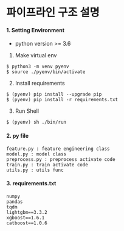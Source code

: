 # 파이프라인 구조 설명

#### 1. Setting Environment
- python version >= 3.6

1. Make virtual env
``` 
$ python3 -m venv pyenv
$ source ./pyenv/bin/activate
``` 
2. Install requirements
``` 
$ (pyenv) pip install --upgrade pip
$ (pyenv) pip install -r requirements.txt 
``` 
3. Run Shell
``` 
$ (pyenv) sh ./bin/run
``` 


#### 2. py file
```
feature.py : feature engineering class
model.py : model class
preprocess.py : preprocess activate code
train.py : train activate code
utils.py : utils func
```

#### 3. requirements.txt
```
numpy
pandas
tqdm
lightgbm==3.3.2
xgboost==1.6.1
catboost==1.0.6
```
